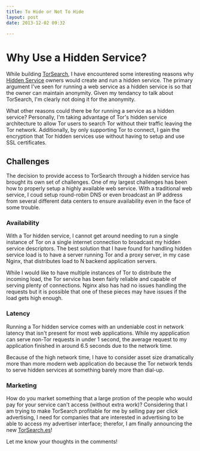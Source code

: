 ```yaml
---
title: To Hide or Not To Hide
layout: post
date: 2013-12-02 09:32

---
```


# Why Use a Hidden Service?

While building [TorSearch][], I have encountered some interesting reasons why [Hidden Service][tor-hs] owners would create and run a hidden service. The primary argument I've seen for running a web service as a hidden service is so that the owner can maintain anonymity. Given my tendancy to talk about TorSearch, I'm clearly not doing it for the anonymity.

[TorSearch]: https://kpvz7ki2v5agwt35.onion.to
[tor-hs]: https://www.torproject.org/docs/hidden-services.html.en

What other reasons could there be for running a service as a hidden service? Personally, I'm taking advantage of Tor's hidden service architecture to allow Tor users to search Tor without their traffic leaving the Tor network. Additionally, by only supporting Tor to connect, I gain the encryption that Tor hidden services use without having to setup and use SSL certificates.

## Challenges

The decision to provide access to TorSearch through a hidden service has brought its own set of challenges. One of my largest challenges has been how to properly setup a highly available web service. With a traditional web service, I coud setup round-robin DNS or even broadcast an IP address from several different data centers to ensure availability even in the face of some trouble.

### Availability

With a Tor hidden service, I cannot get around needing to run a single instance of Tor on a single internet connection to broadcast my hidden service descriptors. The best solution that I have found for handling hidden service load is to have a server running Tor and a proxy server, in my case Nginx, that distributes load to N backend application servers.

While I would like to have multiple instances of Tor to distribute the incoming load, the Tor service has been fairly reliable and capable of serving plenty of connections. Nginx also has had no issues handling the requests but it is possible that one of these pieces may have issues if the load gets high enough.

### Latency

Running a Tor hidden service comes with an undeniable cost in network latency that isn't present for most web applications. While my appplication can serve non-Tor requests in under 1 second, the average request to my application finished in around 6.5 seconds due to the network time.

Because of the high network time, I have to consider asset size dramatically more than more modern web application do because the Tor network tends to serve hidden services at something barely more than dial-up.

### Marketing

How do you market something that a large protion of the people who would pay for your service can't access (without extra work)? Considering that I am trying to make TorSearch profitable for me by selling pay per click advertising, I need for companies that are interested in advertising to be able to access my advertiser interface; therefor, I am finally announcing the new [TorSearch.es][new-ts-domain]!

[new-ts-domain]: https://torsearch.es

Let me know your thoughts in the comments!